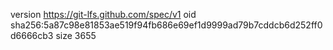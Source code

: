 version https://git-lfs.github.com/spec/v1
oid sha256:5a87c98e81853ae519f94fb686e69ef1d9999ad79b7cddcb6d252ff0d6666cb3
size 3655
